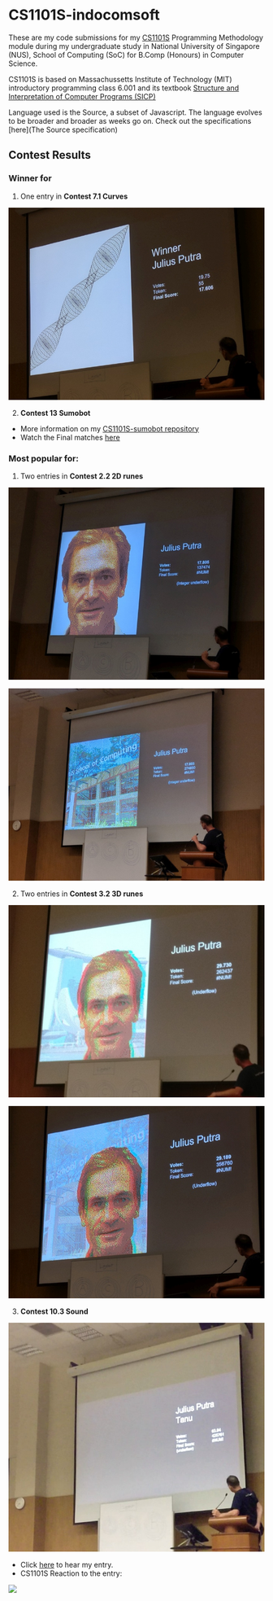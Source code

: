 # CS1101S-indocomsoft

These are my code submissions for my [CS1101S](http://www.comp.nus.edu.sg/~cs1101s/) Programming Methodology module during my undergraduate study in National University of Singapore (NUS), School of Computing (SoC) for B.Comp (Honours) in Computer Science.

CS1101S is based on Massachussetts Institute of Technology (MIT) introductory programming class 6.001 and its textbook [Structure and Interpretation of Computer Programs (SICP)](https://en.wikipedia.org/wiki/Structure_and_Interpretation_of_Computer_Programs)

Language used is the Source, a subset of Javascript. The language evolves to be broader and broader as weeks go on. Check out the specifications [here](The Source specification)

## Contest Results
### Winner for
1. One entry in **Contest 7.1 Curves**

![Contest 7.1 Entry 3](img/Contest-7.1-1.jpg)

2. **Contest 13 Sumobot**

 * More information on my [CS1101S-sumobot repository](https://github.com/indocomsoft/CS1101S-sumobot)
 * Watch the Final matches [here](https://www.youtube.com/playlist?list=PLqGbHSZjzsVuP_jthmPlTpyrYn31zvIH7)

### Most popular for:
1. Two entries in **Contest 2.2 2D runes**

![Contest 2.2 Entry 1](img/Contest-2.2-1.jpg)

![Contest 2.2 Entry 2](img/Contest-2.2-2.jpg)

2. Two entries in **Contest 3.2 3D runes**

![Contest 3.2 Entry 1](img/Contest-3.2-1.jpg)

![Contest 3.2 Entry 2](img/Contest-3.2-2.jpg)

3. **Contest 10.3 Sound**

![Contest 10.3](img/Contest-10.3.jpg)
 * Click [here](Contests/Contest-10.3.wav) to hear my entry.
 * CS1101S Reaction to the entry:
 
[![](http://img.youtube.com/vi/WcYRx5O-IHk/0.jpg)](http://www.youtube.com/watch?v=WcYRx5O-IHk)
